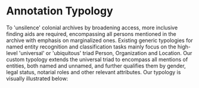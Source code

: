 # Annotation Typology

To 'unsilence' colonial archives by broadening access, more inclusive finding aids are required, encompassing all persons mentioned in the archive with emphasis on marginalized ones. Existing generic typologies for named entity recognition and classification tasks mainly focus on the high-level 'universal' or 'ubiquitous' triad Person, Organization and Location. Our custom typology extends the
universal triad to encompass all mentions of entities, both named and unnamed, and further qualifies them by gender, legal status, notarial roles and other relevant attributes. Our typology is visually illustrated below:

